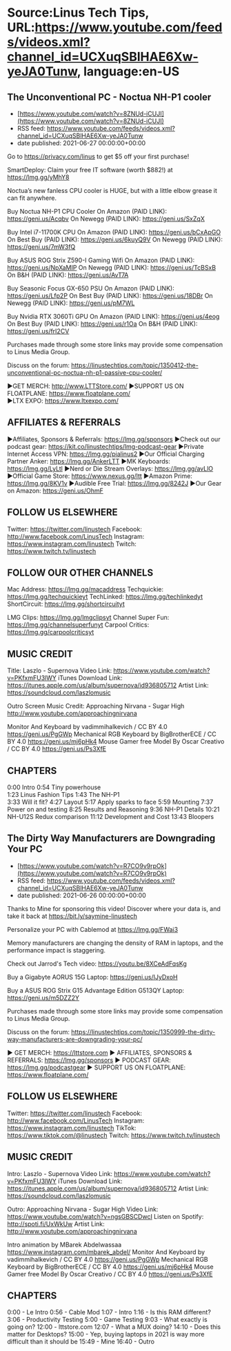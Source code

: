 # Source:Linus Tech Tips, URL:https://www.youtube.com/feeds/videos.xml?channel_id=UCXuqSBlHAE6Xw-yeJA0Tunw, language:en-US

## The Unconventional PC - Noctua NH-P1 cooler
 - [https://www.youtube.com/watch?v=8ZNUd-iCUJI](https://www.youtube.com/watch?v=8ZNUd-iCUJI)
 - RSS feed: https://www.youtube.com/feeds/videos.xml?channel_id=UCXuqSBlHAE6Xw-yeJA0Tunw
 - date published: 2021-06-27 00:00:00+00:00

Go to https://privacy.com/linus ​to get $5 off your first purchase!

SmartDeploy: Claim your free IT software (worth $882!) at https://lmg.gg/yMhY8

Noctua’s new fanless CPU cooler is HUGE, but with a little elbow grease it can fit anywhere. 

Buy Noctua NH-P1 CPU Cooler
On Amazon (PAID LINK): https://geni.us/Acqbv
On Newegg (PAID LINK): https://geni.us/SxZqX

Buy Intel i7-11700K CPU
On Amazon (PAID LINK): https://geni.us/bCxApGO
On Best Buy (PAID LINK): https://geni.us/6kuyQ9V
On Newegg (PAID LINK): https://geni.us/7mW3fQ

Buy ASUS ROG Strix Z590-I Gaming Wifi
On Amazon (PAID LINK): https://geni.us/NpXaMIP
On Newegg (PAID LINK): https://geni.us/TcBSxB
On B&H (PAID LINK): https://geni.us/AvT7A

Buy Seasonic Focus GX-650 PSU
On Amazon (PAID LINK): https://geni.us/Lfp2P
On Best Buy (PAID LINK): https://geni.us/18DBr
On Newegg (PAID LINK): https://geni.us/pM7WL

Buy Nvidia RTX 3060Ti GPU
On Amazon (PAID LINK): https://geni.us/4eog
On Best Buy (PAID LINK): https://geni.us/r1Oa
On B&H (PAID LINK): https://geni.us/frI2CV

Purchases made through some store links may provide some compensation to Linus Media Group.

Discuss on the forum: https://linustechtips.com/topic/1350412-the-unconventional-pc-noctua-nh-p1-passive-cpu-cooler/


►GET MERCH: http://www.LTTStore.com/
►SUPPORT US ON FLOATPLANE: https://www.floatplane.com/  
►LTX EXPO: https://www.ltxexpo.com/   

AFFILIATES & REFERRALS
---------------------------------------------------
►Affiliates, Sponsors & Referrals: https://lmg.gg/sponsors
►Check out our podcast gear: https://kit.co/linustechtips/lmg-podcast-gear
►Private Internet Access VPN: https://lmg.gg/pialinus2
►Our Official Charging Partner Anker: https://lmg.gg/AnkerLTT
►MK Keyboards: https://lmg.gg/LyLtl
►Nerd or Die Stream Overlays: https://lmg.gg/avLlO
►Official Game Store: https://www.nexus.gg/ltt
►Amazon Prime: https://lmg.gg/8KV1v
►Audible Free Trial: https://lmg.gg/8242J
►Our Gear on Amazon: https://geni.us/OhmF

FOLLOW US ELSEWHERE
---------------------------------------------------  
Twitter: https://twitter.com/linustech
Facebook: http://www.facebook.com/LinusTech
Instagram: https://www.instagram.com/linustech
Twitch: https://www.twitch.tv/linustech

FOLLOW OUR OTHER CHANNELS
---------------------------------------------------  
Mac Address: https://lmg.gg/macaddress
Techquickie: https://lmg.gg/techquickieyt
TechLinked: https://lmg.gg/techlinkedyt
ShortCircuit: https://lmg.gg/shortcircuityt

LMG Clips: https://lmg.gg/lmgclipsyt
Channel Super Fun: https://lmg.gg/channelsuperfunyt
Carpool Critics: https://lmg.gg/carpoolcriticsyt

MUSIC CREDIT
---------------------------------------------------  
Title: Laszlo - Supernova
Video Link: https://www.youtube.com/watch?v=PKfxmFU3lWY
iTunes Download Link: https://itunes.apple.com/us/album/supernova/id936805712
Artist Link: https://soundcloud.com/laszlomusic

Outro Screen Music Credit: Approaching Nirvana - Sugar High http://www.youtube.com/approachingnirvana

Monitor And Keyboard by vadimmihalkevich / CC BY 4.0  https://geni.us/PgGWp
Mechanical RGB Keyboard by BigBrotherECE / CC BY 4.0 https://geni.us/mj6pHk4
Mouse Gamer free Model By Oscar Creativo / CC BY 4.0 https://geni.us/Ps3XfE

CHAPTERS
---------------------------------------------------  
0:00 Intro
0:54 Tiny powerhouse  
1:23 Linus Fashion Tips
1:43 The NH-P1  
3:33 Will it fit?
4:27 Layout 
5:17 Apply sparks to face 
5:59 Mounting 
7:37 Power on and testing
8:25 Results and Reasoning
9:36 NH-P1 Details
10:21 NH-U12S Redux comparison
11:12 Development and Cost
13:43 Bloopers

## The Dirty Way Manufacturers are Downgrading Your PC
 - [https://www.youtube.com/watch?v=R7CO9v9rpOk](https://www.youtube.com/watch?v=R7CO9v9rpOk)
 - RSS feed: https://www.youtube.com/feeds/videos.xml?channel_id=UCXuqSBlHAE6Xw-yeJA0Tunw
 - date published: 2021-06-26 00:00:00+00:00

Thanks to Mine for sponsoring this video! Discover where your data is, and take it back at https://bit.ly/saymine-linustech

Personalize your PC with Cablemod at https://lmg.gg/FWai3

Memory manufacturers are changing the density of RAM in laptops, and the performance impact is staggering.


Check out Jarrod's Tech video: https://youtu.be/8XCeAdFqsKg

Buy a Gigabyte AORUS 15G Laptop: https://geni.us/IJyDxoH

Buy a ASUS ROG Strix G15 Advantage Edition G513QY Laptop: https://geni.us/m5DZZ2Y

Purchases made through some store links may provide some compensation to Linus Media Group.

Discuss on the forum: https://linustechtips.com/topic/1350999-the-dirty-way-manufacturers-are-downgrading-your-pc/

► GET MERCH: https://lttstore.com
► AFFILIATES, SPONSORS & REFERRALS: https://lmg.gg/sponsors
► PODCAST GEAR: https://lmg.gg/podcastgear
► SUPPORT US ON FLOATPLANE: https://www.floatplane.com/

FOLLOW US ELSEWHERE
---------------------------------------------------  
Twitter: https://twitter.com/linustech
Facebook: http://www.facebook.com/LinusTech
Instagram: https://www.instagram.com/linustech
TikTok: https://www.tiktok.com/@linustech
Twitch: https://www.twitch.tv/linustech

MUSIC CREDIT
---------------------------------------------------
Intro: Laszlo - Supernova
Video Link: https://www.youtube.com/watch?v=PKfxmFU3lWY
iTunes Download Link: https://itunes.apple.com/us/album/supernova/id936805712
Artist Link: https://soundcloud.com/laszlomusic

Outro: Approaching Nirvana - Sugar High
Video Link: https://www.youtube.com/watch?v=ngsGBSCDwcI
Listen on Spotify: http://spoti.fi/UxWkUw
Artist Link: http://www.youtube.com/approachingnirvana

Intro animation by MBarek Abdelwassaa https://www.instagram.com/mbarek_abdel/
Monitor And Keyboard by vadimmihalkevich / CC BY 4.0  https://geni.us/PgGWp
Mechanical RGB Keyboard by BigBrotherECE / CC BY 4.0 https://geni.us/mj6pHk4
Mouse Gamer free Model By Oscar Creativo / CC BY 4.0 https://geni.us/Ps3XfE

CHAPTERS
---------------------------------------------------  
0:00 - Le Intro
0:56 - Cable Mod
1:07 - Intro
1:16 - Is this RAM different?
3:06 - Productivity Testing
5:00 - Game Testing
9:03 - What exactly is going on?
12:00 - lttstore.com
12:07 - What a MUX doing?
14:10 - Does this matter for Desktops?
15:00 - Yep, buying laptops in 2021 is way more difficult than it should be
15:49 - Mine
16:40 - Outro

